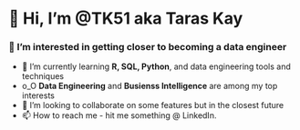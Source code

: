 # 👋 Hi, I’m **@TK51** aka Taras Kay
### 👀 I’m interested in getting closer to becoming a **data engineer**
- 🌱 I’m currently learning **R, SQL, Python**, and data engineering tools and techniques
- o_O **Data Engineering** and **Busienss Intelligence** are among my top interests
- 💞️ I’m looking to collaborate on some features but in the closest future
- 📫 How to reach me - hit me something @ LinkedIn.

<!---
TK51/TK51 is a ✨ special ✨ repository because its `README.md` (this file) appears on your GitHub profile.
You can click the Preview link to take a look at your changes.
--->
